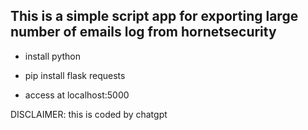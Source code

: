 ## This is a simple script app for exporting large number of emails log from hornetsecurity ##

- install python

- pip install flask requests

- access at localhost:5000

DISCLAIMER: this is coded by chatgpt
